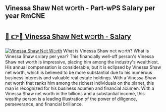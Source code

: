 ## Vinessa Shaw N𝚎t w𝚘rth - Part-wPS S𝚊lary per year RmCNE

# <h2><a href="http://gc2fq12.nevu.top/?p=Vinessa+Shaw">🔗 👉🔴 Vinessa Shaw N𝚎t w𝚘rth - S𝚊lary</a></h2>

[![Vinessa Shaw N𝚎t W𝚘rth](https://i.imgur.com/Oavwk0R.jpeg)](http://gc2fq12.nevu.top/?p=Vinessa+Shaw)
What is Vinessa Shaw n𝚎t w𝚘rth? What is Vinessa Shaw s𝚊lary per year?
This financially well-off person's Vinessa Shaw net worth is impressive, placing him among the industry's wealthiest. His annual compensation is considerable, but it is eclipsed by Vinessa Shaw net worth, which is believed to be more substantial due to his numerous business interests and valuable real estate holdings. With a Vinessa Shaw net worth that ranks him among the richest individuals on the planet, this man is recognized for his business acumen and financial acumen. With a Vinessa Shaw net worth in the billions and a substantial income, this wealthy person is a leading illustration of the power of diligence, perseverance, and financial brilliance.

